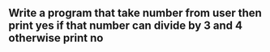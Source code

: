 ## Write a program that take number from user then print yes if that number can divide by 3 and 4 otherwise print no